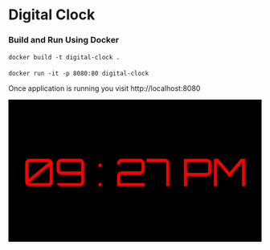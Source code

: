 # Digital Clock

### Build and Run Using Docker

```
docker build -t digital-clock .

docker run -it -p 8080:80 digital-clock
```

Once application is running you visit http://localhost:8080

![Digital Clock](digital-clock.png "Digital Clock")


